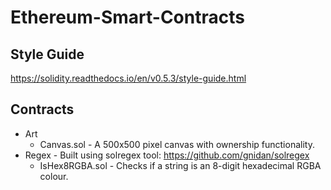 # Ethereum-Smart-Contracts

## Style Guide

https://solidity.readthedocs.io/en/v0.5.3/style-guide.html

## Contracts
* Art
  * Canvas.sol - A 500x500 pixel canvas with ownership functionality.
* Regex - Built using solregex tool: https://github.com/gnidan/solregex
  * IsHex8RGBA.sol - Checks if a string is an 8-digit hexadecimal RGBA colour.

